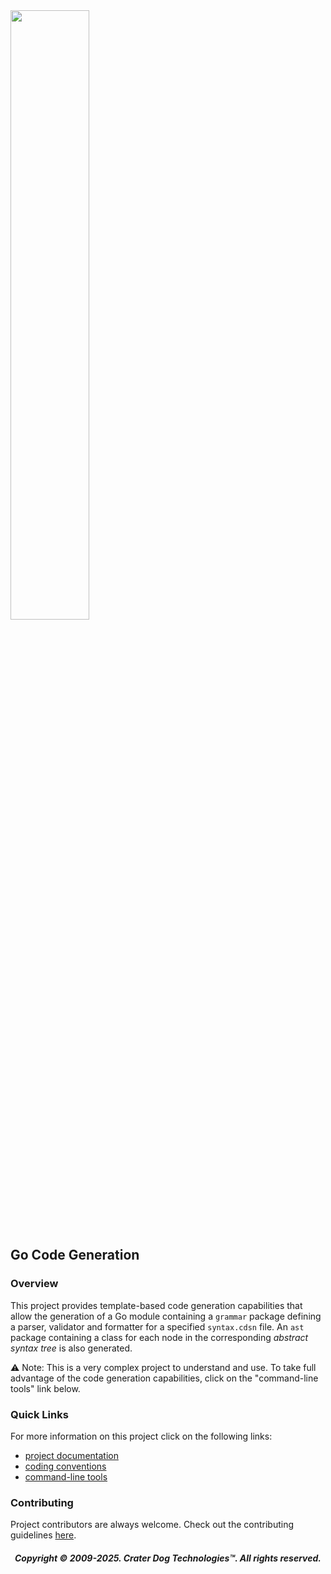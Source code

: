 <img src="https://craterdog.com/images/CraterDog.png" width="50%">

## Go Code Generation

### Overview
This project provides template-based code generation capabilities that allow
the generation of a Go module containing a `grammar` package defining a parser,
validator and formatter for a specified `syntax.cdsn` file.  An `ast` package
containing a class for each node in the corresponding _abstract syntax tree_ is
also generated.

⚠️  Note: This is a very complex project to understand and use.  To take full
advantage of the code generation capabilities, click on the "command-line tools"
link below.

### Quick Links
For more information on this project click on the following links:
 * [project documentation](https://github.com/craterdog/go-code-generation/wiki)
 * [coding conventions](https://github.com/craterdog/go-development-tools/wiki/Coding-Conventions)
 * [command-line tools](https://github.com/craterdog/go-development-tools/wiki)

### Contributing
Project contributors are always welcome. Check out the contributing guidelines
[here](https://github.com/craterdog/go-code-generation/blob/main/.github/CONTRIBUTING.md).

<H5 align="center"> Copyright © 2009-2025. Crater Dog Technologies™. All rights reserved. </H5>
